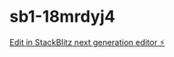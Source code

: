 # sb1-18mrdyj4

[Edit in StackBlitz next generation editor ⚡️](https://stackblitz.com/~/github.com/SavaiRavikiran/sb1-18mrdyj4)